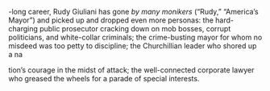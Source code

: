 -long career, Rudy Giuliani has gone *by many monikers* (“Rudy,” “America’s Mayor”) and picked up and dropped even more personas: the hard-charging public prosecutor cracking down on mob bosses, corrupt politicians, and white-collar criminals; the crime-busting mayor for whom no misdeed was too petty to discipline; the Churchillian leader who shored up a na

tion’s courage in the midst of attack; the well-connected corporate lawyer who greased the wheels for a parade of special interests.
